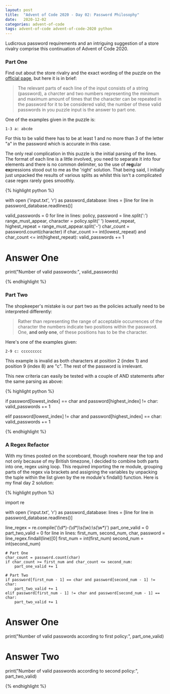 ```yaml
---
layout: post
title:  "Advent of Code 2020 - Day 02: Password Philosophy"
date:   2020-12-02 
categories: advent-of-code
tags: advent-of-code advent-of-code-2020 python
---
```


Ludicrous password requirements and an intriguing suggestion of a store
rivalry comprise this continuation of Advent of Code 2020.

### Part One

Find out about the store rivalry and the exact wording of the puzzle on the
[official page](https://adventofcode.com/2020/day/2), but here it is in brief:

> The relevant parts of each line of the input consists of a string (password),
a charcter and two numbers representing the minimum and maximum amount of times
that the character can be repeated in the password for it to be considered
valid; the number of these valid passwords in you puzzle input is the answer to
part one.

One of the examples given in the puzzle is:

`1-3 a: abcde`

For this to be valid there has to be at least 1 and no more than 3 of the
letter "a" in the password which is accurate in this case.

The only real complication in this puzzle is the initial parsing of the lines.
The format of each line is a little involved, you need to separate it into
four elements and there is no common delimiter, so the use of
**reg**ular **ex**pressions stood out to me as the 'right' solution.
That being said, I initially just unpacked the results of various splits as
whilst this isn't a complicated case regex rarely goes smoothly.

{% highlight python %}

with open ('input.txt', 'r') as password_database:
    lines = [line for line in password_database.readlines()]

valid_passwords = 0
for line in lines:
    policy, password = line.split(':')
    range_must_appear, character = policy.split(' ')
    lowest_repeat, highest_repeat = range_must_appear.split('-')
    char_count = password.count(character)
    if char_count >= int(lowest_repeat) and char_count <= int(highest_repeat):
        valid_passwords += 1

# Answer One
print("Number of valid passwords:", valid_passwords)

{% endhighlight %}

### Part Two

The shopkeeper's mistake is our part two as the policies actually need to be
interpreted differently:

> Rather than representing the range of acceptable occurrences of the
character the numbers indicate two positions within the password. One, **and
only one**, of these positions has to be the character.

Here's one of the examples given:

`2-9 c: ccccccccc`

This example is invalid as both characters at position 2 (index 1) and position
9 (index 8) are "c". The rest of the password is irrelevant.

This new criteria can easily be tested with a couple of AND statements after
the same parsing as above:

{% highlight python %}

if password[lowest_index] == char and password[highest_index] != char:
    valid_passwords += 1

elif password[lowest_index] != char and password[highest_index] == char:
    valid_passwords += 1

{% endhighlight %}

### A Regex Refactor

With my times posted on the scoreboard, though nowhere near the top and not
only because of my British timezone, I decided to combine both parts into one,
regex using loop. This required importing the re module, grouping parts of the
regex via brackets and assigning the variables by unpacking the tuple within
the list given by the re module's findall() function. Here is my final day
2 solution:

{% highlight python %}

import re

with open ('input.txt', 'r') as password_database:
    lines = [line for line in password_database.readlines()]

line_regex = re.compile('(\d*)-(\d*)\s(\w):\s(\w*)')
part_one_valid = 0
part_two_valid = 0
for line in lines:
    first_num, second_num, char, password = line_regex.findall(line)[0]
    first_num = int(first_num)
    second_num = int(second_num)

    # Part One
    char_count = password.count(char)
    if char_count >= first_num and char_count <= second_num:
        part_one_valid += 1

    # Part Two
    if password[first_num - 1] == char and password[second_num - 1] != char:
        part_two_valid += 1
    elif password[first_num - 1] != char and password[second_num - 1] == char:
        part_two_valid += 1

# Answer One
print("Number of valid passwords according to first policy:", part_one_valid)

# Answer Two
print("Number of valid passwords according to second policy:", part_two_valid)

{% endhighlight %}
